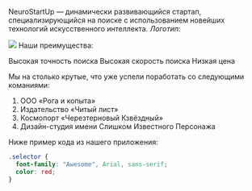
NeuroStartUp — динамически развивающийся стартап, специализирующийся на поиске с использованием новейших технологий искусственного интеллекта.
_Логотип_:

![](./logo.png)
Наши преимущества:

Высокая точность поиска
Высокая скорость поиска
Низкая цена

Мы на столько крутые, что уже успели поработать со следующими команиями:

1. ООО «Рога и копыта»
2. Издательство «Читый лист»
3. Космопорт «Черезтерновый Кзвёздный»
4. Дизайн-студия имени Слишком Известного Персонажа

Ниже пример кода из нашего приложения:

```css
.selector {
  font-family: "Awesome", Arial, sans-serif;
  color: red;
}
```

</details>
